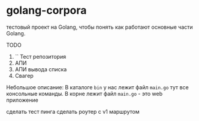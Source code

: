 # golang-corpora
тестовый проект на Golang, чтобы понять как работают основные части Golang.


TODO 
1. `` Тест репозитория
2. АПИ 
3. АПИ вывода списка
4. Свагер

Небольшое описание:
В каталоге `bin` у нас лежит файл `main.go` тут все консольные команды.
В корне лежит файл `main.go` - это web приложение

сделать тест пинга
сделать роутер с v1 маршрутом
